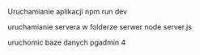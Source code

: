Uruchamianie aplikacji
npm run dev

uruchamianie servera w folderze serwer
node server.js

uruchomic baze danych
pgadmin 4
